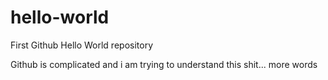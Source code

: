 # hello-world
First Github Hello World repository

Github is complicated and i am trying to understand this shit... more words
